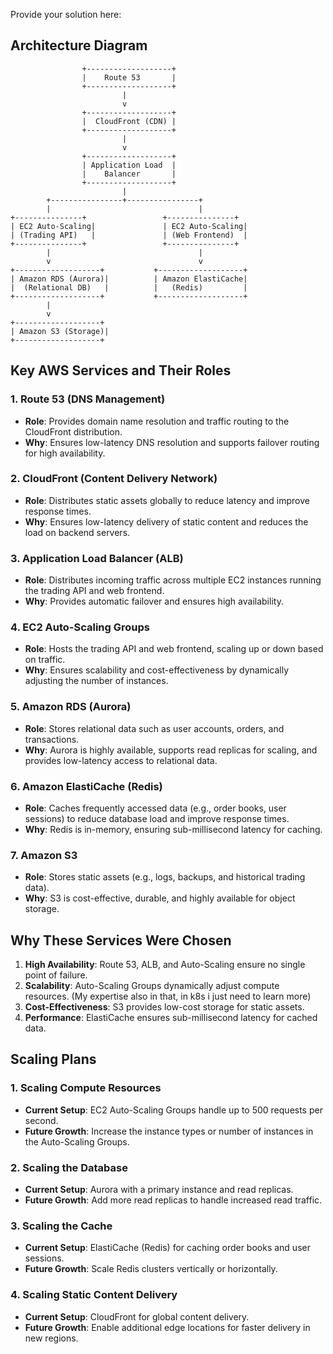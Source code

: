 Provide your solution here:
## Architecture Diagram
                    +-------------------+
                    |    Route 53       |
                    +-------------------+
                             |
                             v
                    +-------------------+
                    |  CloudFront (CDN) |
                    +-------------------+
                             |
                             v
                    +-------------------+
                    | Application Load  |
                    |    Balancer       |
                    +-------------------+
                             |
            +----------------+----------------+
            |                                 |
    +---------------+                 +---------------+
    | EC2 Auto-Scaling|               | EC2 Auto-Scaling|
    | (Trading API)   |               | (Web Frontend)  |
    +---------------+                 +---------------+
            |                                 |
            v                                 v
    +-------------------+           +-------------------+
    | Amazon RDS (Aurora)|          | Amazon ElastiCache|
    |  (Relational DB)   |          |   (Redis)         |
    +-------------------+           +-------------------+
            |
            v
    +-------------------+
    | Amazon S3 (Storage)|
    +-------------------+

    
## Key AWS Services and Their Roles

### 1. Route 53 (DNS Management)
- **Role**: Provides domain name resolution and traffic routing to the CloudFront distribution.
- **Why**: Ensures low-latency DNS resolution and supports failover routing for high availability.

### 2. CloudFront (Content Delivery Network)
- **Role**: Distributes static assets globally to reduce latency and improve response times.
- **Why**: Ensures low-latency delivery of static content and reduces the load on backend servers.

### 3. Application Load Balancer (ALB)
- **Role**: Distributes incoming traffic across multiple EC2 instances running the trading API and web frontend.
- **Why**: Provides automatic failover and ensures high availability.

### 4. EC2 Auto-Scaling Groups
- **Role**: Hosts the trading API and web frontend, scaling up or down based on traffic.
- **Why**: Ensures scalability and cost-effectiveness by dynamically adjusting the number of instances.

### 5. Amazon RDS (Aurora)
- **Role**: Stores relational data such as user accounts, orders, and transactions.
- **Why**: Aurora is highly available, supports read replicas for scaling, and provides low-latency access to relational data.

### 6. Amazon ElastiCache (Redis)
- **Role**: Caches frequently accessed data (e.g., order books, user sessions) to reduce database load and improve response times.
- **Why**: Redis is in-memory, ensuring sub-millisecond latency for caching.

### 7. Amazon S3
- **Role**: Stores static assets (e.g., logs, backups, and historical trading data).
- **Why**: S3 is cost-effective, durable, and highly available for object storage.

## Why These Services Were Chosen

1. **High Availability**: Route 53, ALB, and Auto-Scaling ensure no single point of failure.
2. **Scalability**: Auto-Scaling Groups dynamically adjust compute resources. (My expertise also in that, in k8s i just need to learn more)
3. **Cost-Effectiveness**: S3 provides low-cost storage for static assets.
4. **Performance**: ElastiCache ensures sub-millisecond latency for cached data.

## Scaling Plans

### 1. Scaling Compute Resources
- **Current Setup**: EC2 Auto-Scaling Groups handle up to 500 requests per second.
- **Future Growth**: Increase the instance types or number of instances in the Auto-Scaling Groups.

### 2. Scaling the Database
- **Current Setup**: Aurora with a primary instance and read replicas.
- **Future Growth**: Add more read replicas to handle increased read traffic.

### 3. Scaling the Cache
- **Current Setup**: ElastiCache (Redis) for caching order books and user sessions.
- **Future Growth**: Scale Redis clusters vertically or horizontally.

### 4. Scaling Static Content Delivery
- **Current Setup**: CloudFront for global content delivery.
- **Future Growth**: Enable additional edge locations for faster delivery in new regions.